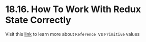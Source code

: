 # 18.16. How To Work With Redux State Correctly

Visit this [link](https://academind.com/tutorials/reference-vs-primitive-values/) to learn more about `Reference `vs `Primitive` values
